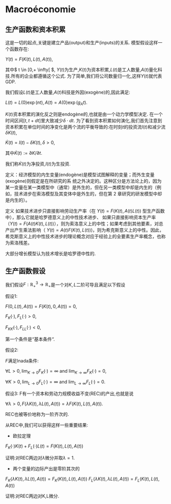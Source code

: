 # Macroéconomie

## 生产函数和资本积累
这是一切的起点,关键是建立产品(output)和生产(inputs)的关系. 模型假设这样一个函数存在:

$Y(t)=F(K(t),L(t),A(t)),$

其中$ t \in [0,+ \infty[ $, $Y(t)$为生产,$K(t)$为资本积累,$L(t)$是工人数量,$A(t)$量化科技.所有的企业都遵循这个公式. 为了简单,我们将公司数量归一化,这样$Y(t)$就代表GDP.

我们假设$L(t)$是工人数量,$A(t)$科技是外因(exogène)的,因此满足:

$L(t)=L(0)\exp(nt),A(t)=A(0)\exp(g_At)$.

$K(t)$资本积累的演化反之则是endogène的,也就是由一个动力学模型决定. 在一个时间区间$[t,t+dt]$里大致减少$\delta \cdot dt$. 为了看到资本积累如何演化,我们首先注意到资本积累在单位时间的净变化是两个流的平衡导致的:在时刻$t$的投资流$I(t)$和减少流$\delta K(t)$,

$\dot K(t)=I(t)-\delta K(t),\delta > 0$,

其中$\dot K(t):=\partial K/\partial t$.

我们称$\dot K(t)$为净投资,$I(t)$为生投资.

定义：经济模型的内生变量(endogène)是模型试图解释的变量；而外生变量(exogène)则假定是在所研究的系 统之外决定的。这种区分是方法论上的，因为某一变量在某一类模型中（通常）是外生的，但在另一类模型中却是内生的（例如，技术进步在索洛模型及其变体中是外生的，但在第 2 章研究的研发模型中却是内生的）。

定义 如果技术进步只直接影响劳动生产率（在 $Y (t) = F(K(t) ,A(t) L(t))$ 型生产函数中），那么它就是哈罗德意义上的中性技术进步、 如果只直接影响资本生产率（$Y (t) = F(A(t) K(t) ,L(t))$），则为索洛意义上的中性；如果考虑到其他要素，对总产出产生乘法影响（ $Y(t) =A(t)F(K(t) ,L(t))$)，则为希克斯意义上的中性。因此，希克斯意义上的中性技术进步的理论概念对应于经验上的全要素生产率概念，也称为索洛残差。

大部分增长模型认为技术增长是哈罗德中性的.

## 生产函数假设

我们假设$F:\mathbb R ^3_+ \to \mathbb R_+$是一个对$K,L$二阶可导且满足以下假设

假设1:

$F(0,L(t),A(t))=F(K(t),0,A(t))=0$,

$F_K(\cdot),F_L(\cdot)>0$,

$F_{KK}(\cdot),F_{LL}(\cdot)<0$,

第一个条件是“基本条件“.

假设2:

$F$满足Inada条件:

$\forall L>0, \lim _{K\to 0} F_K(\cdot)=\infty$ and $\lim _{K\to \infty} F_K(\cdot)=0$,

$\forall K>0, \lim _{L\to 0} F_L(\cdot)=\infty$ and $\lim _{L\to \infty} F_L(\cdot)=0$.

假设3:
F有一个资本和劳动力规模收益不变(REC)的产出,也就是说

$\forall \lambda>0,F(\lambda K(t),\lambda L(t),A(t))=\lambda F(K(t),L(t),A(t))$.

REC也被等价地称为一阶齐次的.

从REC中,我们可以获得这样一些重要结果:

* 欧拉定理

$F_K(\cdot)K(t)+F_L(\cdot)L(t)=F(K(t),L(t),A(t))$

证明:对REC两边对$\lambda$微分并取$\lambda=1$.

* 两个变量的边际产出是零阶其次的

$F_K(\lambda K(t),\lambda L(t),A(t))=F_K(K(t),L(t),A(t))$
$F_L(\lambda K(t),\lambda L(t),A(t))=F_L(K(t),L(t),A(t))$

证明:对REC两边对K,L微分.
